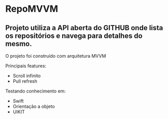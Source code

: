 # RepoMVVM

## Projeto utiliza a API aberta do GITHUB onde lista os repositórios e navega para detalhes do mesmo.
O projeto foi construído com arquitetura MVVM

Principais features:
- Scroll infinito
- Pull refresh

Testando conhecimento em:
- Swift
- Orientação a objeto
- UIKIT
